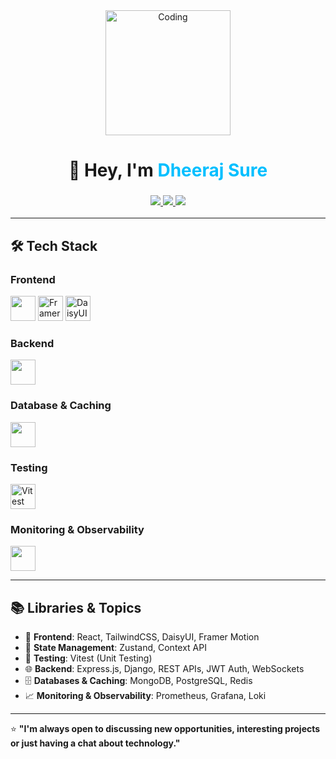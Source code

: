 <!-- Banner / Greeting -->
<div align="center">
  <img src="https://media.giphy.com/media/your-coding-gif.gif" width="200" alt="Coding"/>
  <h1>👋 Hey, I'm <span style="color:#00BFFF">Dheeraj Sure</span></h1>
  <h3>
    <a href="mailto:dheerajsure595@gmail.com">
      <img src="https://img.shields.io/badge/Email-D14836?style=for-the-badge&logo=gmail&logoColor=white" />
    </a>
    <a href="https://linkedin.com/in/YOUR-LINKEDIN" target="_blank">
      <img src="https://img.shields.io/badge/LinkedIn-0077b5?style=for-the-badge&logo=linkedin&logoColor=white" />
    </a>
    <a href="https://hub.docker.com/u/YOUR-DOCKER-USERNAME" target="_blank">
      <img src="https://img.shields.io/badge/Docker-2496ED?style=for-the-badge&logo=docker&logoColor=white" />
    </a>
  </h3>
</div>

---

## 🛠️ Tech Stack

### **Frontend**
<p align="left">
  <img src="https://skillicons.dev/icons?i=react,html,css,tailwind,js,ts" height="40"/> 
  <img src="https://skillicons.dev/icons?i=framer" height="40" alt="Framer Motion" /> 
  <img src="https://skillicons.dev/icons?i=daisyui" height="40" alt="DaisyUI" />
</p>

### **Backend**
<p align="left">
  <img src="https://skillicons.dev/icons?i=nodejs,express,django,go,python" height="40"/>
</p>

### **Database & Caching**
<p align="left">
  <img src="https://skillicons.dev/icons?i=mongodb,postgres,redis" height="40"/>
</p>

### **Testing**
<p align="left">
  <img src="https://skillicons.dev/icons?i=vitest" height="40" alt="Vitest" />
</p>

### **Monitoring & Observability**
<p align="left">
  <img src="https://skillicons.dev/icons?i=prometheus,grafana,loki" height="40"/>
</p>

---

## 📚 Libraries & Topics
- 🎯 **Frontend**: React, TailwindCSS, DaisyUI, Framer Motion  
- 🧠 **State Management**: Zustand, Context API  
- 🧪 **Testing**: Vitest (Unit Testing)  
- 🌐 **Backend**: Express.js, Django, REST APIs, JWT Auth, WebSockets  
- 🗄 **Databases & Caching**: MongoDB, PostgreSQL, Redis  
- 📈 **Monitoring & Observability**: Prometheus, Grafana, Loki  

---

⭐ **"I'm always open to discussing new opportunities, interesting projects or just having a chat about technology."**
